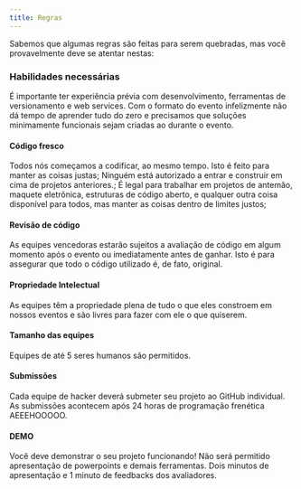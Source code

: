 ```yaml
---
title: Regras
---
```

Sabemos que algumas regras são feitas para serem quebradas, mas você provavelmente deve se atentar nestas:

### Habilidades necessárias

É importante ter experiência prévia com desenvolvimento, ferramentas de versionamento e web services.
Com o formato do evento infelizmente não dá tempo de aprender tudo do zero e precisamos que
soluções minimamente funcionais sejam criadas ao durante o evento.

#### Código fresco

Todos nós começamos a codificar, ao mesmo tempo. Isto é feito para manter as coisas justas;
Ninguém está autorizado a entrar e construir em cima de projetos anteriores.;
É legal para trabalhar em projetos de antemão, maquete eletrônica, estruturas de código aberto, e qualquer outra coisa disponível para todos, mas manter as coisas dentro de limites justos;

#### Revisão de código

As equipes vencedoras estarão sujeitos a avaliação de código em algum momento após o evento ou imediatamente antes de ganhar. Isto é para assegurar que todo o código utilizado é, de fato, original.

#### Propriedade Intelectual

As equipes têm a propriedade plena de tudo o que eles constroem em nossos eventos e são livres para fazer com ele o que quiserem.

#### Tamanho das equipes

Equipes de até 5 seres humanos são permitidos.

#### Submissões

Cada equipe de hacker deverá submeter seu projeto ao GitHub individual. As submissões acontecem após 24 horas de programação frenética AEEEHOOOOO.

#### DEMO

Você deve demonstrar o seu projeto funcionando! Não será permitido apresentação de powerpoints e demais ferramentas. Dois minutos de apresentação e 1 minuto de feedbacks dos avaliadores.
